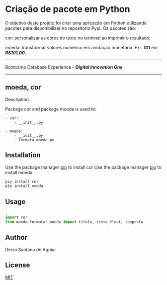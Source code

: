 # Criação de pacote em Python

O objetivo deste projeto foi criar uma aplicação em Python utilizando pacotes para disponibilizar no repositório Pypi. 
Os pacotes são:

cor: personalizar as cores do texto no terminal ao imprimir o resultado;

moeda: transformar valores numérico em anotação monetária. Ex:. **_101_** em **_R$101,00_**.
___
Bootcamp Database Experience - **_Digital Innovation One_**
___
## moeda, cor

Description. 

Package cor and package moeda is used to:
	
	- cor:
		- __init__.py
	
	- moeda:
		- __init__.py
		- formata_moeda.py

## Installation

Use the package manager [pip](https://pip.pypa.io/en/stable/) to install cor
Use the package manager [pip](https://pip.pypa.io/en/stable/) to install moeda

```bash
pip install cor
pip install moeda
```

## Usage

```python

import cor
from moeda.formatar_moeda import titulo, teste_float, resposta
```

## Author
Décio Santana de Aguiar

## License
[MIT](https://choosealicense.com/licenses/mit/)
